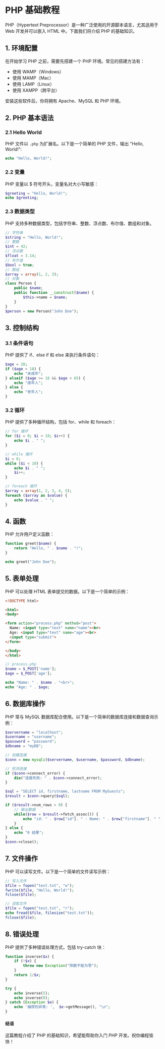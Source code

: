 # PHP 基础教程

PHP（Hypertext Preprocessor）是一种广泛使用的开源脚本语言，尤其适用于 Web 开发并可以嵌入 HTML 中。下面我们将介绍 PHP 的基础知识。

## 1. 环境配置

在开始学习 PHP 之前，需要先搭建一个 PHP 环境。常见的搭建方法有：
- 使用 WAMP（Windows）
- 使用 MAMP（Mac）
- 使用 LAMP（Linux）
- 使用 XAMPP（跨平台）

安装这些软件后，你将拥有 Apache、MySQL 和 PHP 环境。

## 2. PHP 基本语法

### 2.1 Hello World
PHP 文件以 `.php` 为扩展名。以下是一个简单的 PHP 文件，输出 "Hello, World!":

```php
echo "Hello, World!";
```

### 2.2 变量

PHP 变量以 $ 符号开头，变量名对大小写敏感：

```php
$greeting = "Hello, World!";
echo $greeting;
```

### 2.3 数据类型

PHP 支持多种数据类型，包括字符串、整数、浮点数、布尔值、数组和对象。

```php
// 字符串
$string = "Hello, World!";
// 整数
$int = 42;
// 浮点数
$float = 3.14;
// 布尔值
$bool = true;
// 数组
$array = array(1, 2, 3);
// 对象
class Person {
    public $name;
    public function __construct($name) {
        $this->name = $name;
    }
}
$person = new Person("John Doe");
```

## 3. 控制结构

### 3.1 条件语句

PHP 提供了 if、else if 和 else 来执行条件语句：

```php
$age = 20;
if ($age < 18) {
    echo "未成年";
} elseif ($age >= 18 && $age < 65) {
    echo "成年人";
} else {
    echo "老年人";
}
```

### 3.2 循环

PHP 提供了多种循环结构，包括 for、while 和 foreach：

```php
// for 循环
for ($i = 0; $i < 10; $i++) {
    echo $i . " ";
}

// while 循环
$i = 0;
while ($i < 10) {
    echo $i . " ";
    $i++;
}

// foreach 循环
$array = array(1, 2, 3, 4, 5);
foreach ($array as $value) {
    echo $value . " ";
}
```

## 4. 函数

PHP 允许用户定义函数：

```php
function greet($name) {
    return "Hello, " . $name . "!";
}

echo greet("John Doe");
```

## 5. 表单处理

PHP 可以处理 HTML 表单提交的数据。以下是一个简单的示例：

<!-- form.html -->
```html
<!DOCTYPE html>

<html>
<body>

<form action="process.php" method="post">
  Name: <input type="text" name="name"><br>
  Age: <input type="text" name="age"><br>
  <input type="submit">
</form>

</body>
</html>
```

```php
// process.php
$name = $_POST['name'];
$age = $_POST['age'];

echo "Name: " . $name . "<br>";
echo "Age: " . $age;
```

## 6. 数据库操作

PHP 常与 MySQL 数据库配合使用。以下是一个简单的数据库连接和数据查询示例：

```php
$servername = "localhost";
$username = "username";
$password = "password";
$dbname = "myDB";

// 创建连接
$conn = new mysqli($servername, $username, $password, $dbname);

// 检测连接
if ($conn->connect_error) {
    die("连接失败: " . $conn->connect_error);
}

$sql = "SELECT id, firstname, lastname FROM MyGuests";
$result = $conn->query($sql);

if ($result->num_rows > 0) {
    // 输出数据
    while($row = $result->fetch_assoc()) {
        echo "id: " . $row["id"]. " - Name: " . $row["firstname"]. " " . $row["lastname"]. "<br>";
    }
} else {
    echo "0 结果";
}
$conn->close();
```

## 7. 文件操作

PHP 可以读写文件。以下是一个简单的文件读写示例：

```php
// 写入文件
$file = fopen("test.txt", "w");
fwrite($file, "Hello, World!");
fclose($file);

// 读取文件
$file = fopen("test.txt", "r");
echo fread($file, filesize("test.txt"));
fclose($file);
```

## 8. 错误处理

PHP 提供了多种错误处理方式，包括 try-catch 块：

```php
function inverse($x) {
    if (!$x) {
        throw new Exception("除数不能为零");
    }
    return 1/$x;
}

try {
    echo inverse(5);
    echo inverse(0);
} catch (Exception $e) {
    echo '捕获的异常: ',  $e->getMessage(), "\n";
}
```

#### 结语

这篇教程介绍了 PHP 的基础知识，希望能帮助你入门 PHP 开发。祝你编程愉快！